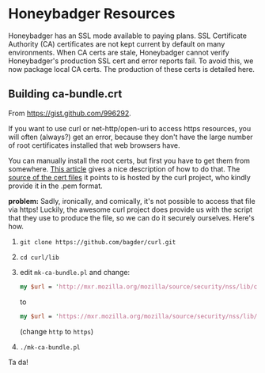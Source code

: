 Honeybadger Resources
==================

Honeybadger has an SSL mode available to paying plans. SSL Certificate Authority (CA) certificates are not kept current by default on many environments. When CA certs are stale, Honeybadger cannot verify Honeybadger's production SSL cert and error reports fail. To avoid this, we now package local CA certs. The production of these certs is detailed here.

Building ca-bundle.crt
----------------------

From https://gist.github.com/996292.

If you want to use curl or net-http/open-uri to access https resources, you will often (always?) get an error, because they don't have the large number of root certificates installed that web browsers have.

You can manually install the root certs, but first you have to get them from somewhere. [This article](http://notetoself.vrensk.com/2008/09/verified-https-in-ruby/) gives a nice description of how to do that. The [source of the cert files](http://curl.haxx.se/ca/cacert.pem) it points to is hosted by the curl project, who kindly provide it in the .pem format.

**problem:** Sadly, ironically, and comically, it's not possible to access that file via https! Luckily, the awesome curl project does provide us with the script that they use to produce the file, so we can do it securely ourselves. Here's how.

1. `git clone https://github.com/bagder/curl.git`
2. `cd curl/lib`
3. edit `mk-ca-bundle.pl` and change:

    ```perl
    my $url = 'http://mxr.mozilla.org/mozilla/source/security/nss/lib/ckfw/builtins/certdata.txt?raw=1';
    ```

    to

    ```perl
    my $url = 'https://mxr.mozilla.org/mozilla/source/security/nss/lib/ckfw/builtins/certdata.txt?raw=1';
    ```

    (change `http` to `https`)
4. `./mk-ca-bundle.pl`

Ta da!
